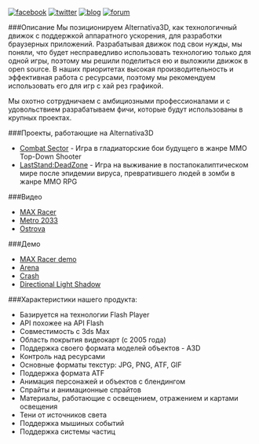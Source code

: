 [![facebook](http://alternativaplatform.github.com/Alternativa3D/images/facebook.png)](http://www.facebook.com/alternativaplatform)
[![twitter](http://alternativaplatform.github.com/Alternativa3D/images/twitter.png)](https://twitter.com/AltrntivaPltfrm)
[![blog](http://alternativaplatform.github.com/Alternativa3D/images/ap_bitmap.png)](http://blog.alternativaplatform.com/en/)
[![forum](http://alternativaplatform.github.com/Alternativa3D/images/rez.png)](http://forum.alternativaplatform.com/forums/list.page)


###Описание
Мы позиционируем Alternativa3D, как технологичный движок с поддержкой аппаратного ускорения, для разработки браузерных приложений. Разрабатывая движок под свои нужды, мы поняли, что будет несправедливо использовать технологию только для одной игры, поэтому мы решили поделиться ею и выложили движок в open source. В наших приоритетах высокая производительность и эффективная работа с ресурсами, поэтому мы рекомендуем использовать его для игр с хай рез графикой.

Мы охотно сотрудничаем с амбициозными профессионалами и с удовольствием разрабатываем фичи, которые будут использованы в крупных проектах.


###Проекты, работающие на Alternativa3D
 * [Combat Sector](http://combatsector.com/) - Игра в гладиаторские бои будущего в жанре MMO Top-Down Shooter
 * [LastStand:DeadZone](http://apps.facebook.com/laststand-deadzone/) - Игра на выживание в постапокалиптическом мире после эпидемии вируса, превратившего людей в зомби в жанре MMO RPG


###Видео
 * [MAX Racer](http://www.youtube.com/watch?v=tgwi0lWgX8w)
 * [Metro 2033](http://www.youtube.com/watch?v=Aein6drd_Hk)
 * [Ostrova](http://www.youtube.com/watch?v=hCXxCD_GYTA)

###Демо
 * [MAX Racer demo](http://alternativaplatform.com/ru/demos/crash/)
 * [Arena](http://alternativaplatform.com/ru/demos/arena/)
 * [Crash](http://alternativaplatform.com/ru/demos/crash/)
 * [Directional Light Shadow](http://wiki.alternativaplatform.com/DirectionalLightShadow_Demo)

###Характеристики нашего продукта:
 - Базируется на технологии Flash Player
 - API похожее на API Flash
 - Совместимость с 3ds Max
 - Область покрытия видеокарт (с 2005 года)
 - Поддержка своего формата моделей объектов - A3D
 - Контроль над ресурсами
 - Основные форматы текстур: JPG, PNG, ATF, GIF
 - Поддержка формата ATF
 - Анимация персонажей и объектов с блендингом
 - Спрайты и анимационные спрайтов
 - Материалы, работающие с освещением, отражением и картами освещения
 - Тени от источников света
 - Поддержка мышиных событий
 - Поддержка системы частиц
